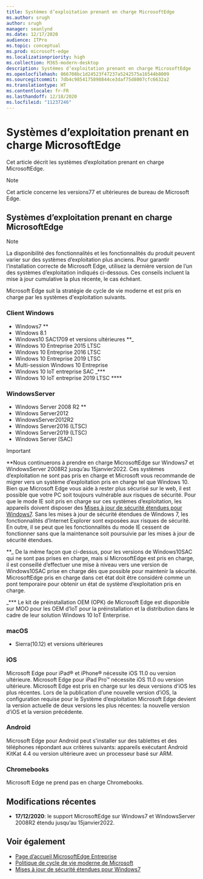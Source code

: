 ```yaml
---
title: Systèmes d’exploitation prenant en charge MicrosoftEdge
ms.author: srugh
author: srugh
manager: seanlynd
ms.date: 12/17/2020
audience: ITPro
ms.topic: conceptual
ms.prod: microsoft-edge
ms.localizationpriority: high
ms.collection: M365-modern-desktop
description: Systèmes d’exploitation prenant en charge MicrosoftEdge
ms.openlocfilehash: 866708bc1d24523f47237a5242575a16544b8009
ms.sourcegitcommit: 7db4c9854175898844ce3daf75d8007cfc6632a2
ms.translationtype: HT
ms.contentlocale: fr-FR
ms.lasthandoff: 12/18/2020
ms.locfileid: "11237246"
---
```

# Systèmes d’exploitation prenant en charge MicrosoftEdge

Cet article décrit les systèmes d’exploitation prenant en charge MicrosoftEdge.

> [!NOTE]
> Cet article concerne les versions77 et ultérieures de bureau de Microsoft Edge.

## Systèmes d’exploitation prenant en charge MicrosoftEdge

> [!NOTE]
> La disponibilité des fonctionnalités et les fonctionnalités du produit peuvent varier sur des systèmes d’exploitation plus anciens. Pour garantir l’installation correcte de Microsoft Edge, utilisez la dernière version de l’un des systèmes d’exploitation indiqués ci-dessous. Ces conseils incluent la mise à jour cumulative la plus récente, le cas échéant.

Microsoft Edge suit la stratégie de cycle de vie moderne et est pris en charge par les systèmes d'exploitation suivants.

### Client Windows

- Windows7 **
- Windows 8.1
- Windows10 SAC1709 et versions ultérieures **_
- Windows 10 Entreprise 2015 LTSC
- Windows 10 Entreprise 2016 LTSC
- Windows 10 Entreprise 2019 LTSC
- Multi-session Windows 10 Entreprise
- Windows 10 IoT entreprise SAC _***
- Windows 10 IoT entreprise 2019 LTSC ****

### WindowsServer

- Windows Server 2008 R2 **
- Windows Server2012
- WindowsServer2012R2
- Windows Server2016 (LTSC)
- Windows Server2019 (LTSC)
- Windows Server (SAC)

> [!IMPORTANT]
> **Nous continuerons à prendre en charge MicrosoftEdge sur Windows7 et WindowsServer 2008R2 jusqu’au 15janvier2022. Ces systèmes d’exploitation ne sont pas pris en charge et Microsoft vous recommande de migrer vers un système d’exploitation pris en charge tel que Windows 10. Bien que Microsoft Edge vous aide à rester plus sécurisé sur le web, il est possible que votre PC soit toujours vulnérable aux risques de sécurité. Pour que le mode IE soit pris en charge sur ces systèmes d’exploitation, les appareils doivent disposer des [Mises à jour de sécurité étendues pour Windows7](https://support.microsoft.com/help/4527878/faq-about-extended-security-updates-for-windows-7). Sans les mises à jour de sécurité étendues de Windows 7, les fonctionnalités d’Internet Explorer sont exposées aux risques de sécurité. En outre, il se peut que les fonctionnalités du mode IE cessent de fonctionner sans que la maintenance soit poursuivie par les mises à jour de sécurité étendues.  
>
> **_ De la même façon que ci-dessus, pour les versions de Windows10SAC qui ne sont pas prises en charge, mais si MicrosoftEdge est pris en charge, il est conseillé d’effectuer une mise à niveau vers une version de Windows10SAC prise en charge dès que possible pour maintenir la sécurité. MicrosoftEdge pris en charge dans cet état doit être considéré comme un pont temporaire pour obtenir un état de système d’exploitation pris en charge.
>
> _*** Le kit de préinstallation OEM (OPK) de Microsoft Edge est disponible sur MOO pour les OEM d’IoT pour la préinstallation et la distribution dans le cadre de leur solution Windows 10 IoT Enterprise.

### macOS

- Sierra(10.12) et versions ultérieures

### iOS

Microsoft Edge pour iPad&reg; et iPhone&reg; nécessite iOS 11.0 ou version ultérieure. Microsoft Edge pour iPad Pro&trade; nécessite iOS 11.0 ou version ultérieure. Microsoft Edge est pris en charge sur les deux versions d'iOS les plus récentes. Lors de la publication d’une nouvelle version d’iOS, la configuration requise pour le Système d’exploitation Microsoft Edge devient la version actuelle de deux versions les plus récentes: la nouvelle version d’iOS et la version précédente.

### Android

Microsoft Edge pour Android peut s'installer sur des tablettes et des téléphones répondant aux critères suivants: appareils exécutant Android KitKat 4.4 ou version ultérieure avec un processeur basé sur ARM.

### Chromebooks

Microsoft Edge ne prend pas en charge Chromebooks.

## Modifications récentes

- **17/12/2020**: le support MicrosoftEdge sur Windows7 et WindowsServer 2008R2 étendu jusqu’au 15janvier2022.

## Voir également

- [Page d’accueil MicrosoftEdge Entreprise](https://aka.ms/EdgeEnterprise)
- [Politique de cycle de vie moderne de Microsoft](https://support.microsoft.com/help/30881/modern-lifecycle-policy)
- [Mises à jour de sécurité étendues pour Windows7](https://support.microsoft.com/help/4527878/faq-about-extended-security-updates-for-windows-7)
